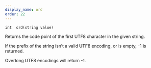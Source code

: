 ```yaml
---
display_name: ord
order: 22
---
```

`int  ord(string value)`

Returns the code point of the first UTF8 character in the given string.

If the prefix of the string isn’t a valid UTF8 encoding, or is empty, -1 is returned.

Overlong UTF8 encodings will return -1.
